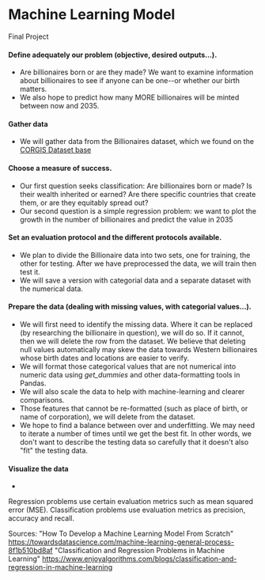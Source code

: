 # Machine Learning Model
Final Project

#### Define adequately our problem (objective, desired outputs…).
- Are billionaires born or are they made? We want to examine information about billionaires to see if anyone can be one--or whether our birth matters.
- We also hope to predict how many MORE billionaires will be minted between now and 2035.
#### Gather data
- We will gather data from the Billionaires dataset, which we found on the [CORGIS Dataset base](https://corgis-edu.github.io/corgis/csv/billionaires/)
#### Choose a measure of success.
- Our first question seeks classification: Are billionaires born or made? Is their wealth inherited or earned? Are there specific countries that create them, or are they equitably spread out?
- Our second question is a simple regression problem: we want to plot the growth in the number of billionaires and predict the value in 2035
#### Set an evaluation protocol and the different protocols available.
- We plan to divide the Billionaire data into two sets, one for training, the other for testing. After we have preprocessed the data, we will train then test it.
- We will save a version with categorial data and a separate dataset with the numerical data.
#### Prepare the data (dealing with missing values, with categorial values…).
- We will first need to identify the missing data. Where it can be replaced (by researching the billionaire in question), we will do so. If it cannot, then we will delete the row from the dataset. We believe that deleting null values automatically may skew the data towards Western billionaires whose birth dates and locations are easier to verify.
- We will format those categorical values that are not numerical into numeric data using *get_dummies* and other data-formatting tools in Pandas.
- We will also scale the data to help with machine-learning and clearer comparisons.
- Those features that cannot be re-formatted (such as place of birth, or name of corporation), we will delete from the dataset.
- We hope to find a balance between over and underfitting. We may need to iterate a number of times until we get the best fit. In other words, we don't want to describe the testing data so carefully that it doesn't also "fit" the testing data.
#### Visualize the data
- 


Regression problems use certain evaluation metrics such as mean squared error (MSE).
Classification problems use evaluation metrics as precision, accuracy and recall.

Sources:
"How To Develop a Machine Learning Model From Scratch" https://towardsdatascience.com/machine-learning-general-process-8f1b510bd8af
"Classification and Regression Problems in Machine Learning" https://www.enjoyalgorithms.com/blogs/classification-and-regression-in-machine-learning

